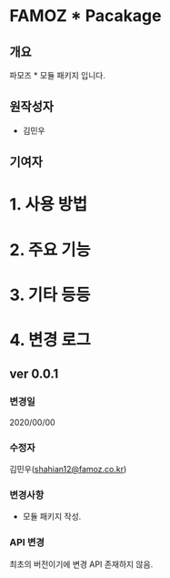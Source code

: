 # FAMOZ * Pacakage

## 개요

파모즈 * 모듈 패키지 입니다.

## 원작성자
- 김민우

## 기여자


# 1. 사용 방법


# 2. 주요 기능


# 3. 기타 등등

# 4. 변경 로그

## ver 0.0.1

### 변경일
2020/00/00

### 수정자
김민우(shahian12@famoz.co.kr)

### 변경사항
- 모듈 패키지 작성.

### API 변경
최초의 버전이기에 변경 API 존재하지 않음.
